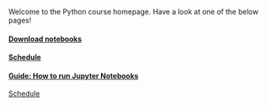Welcome to the Python course homepage. Have a look at one of the below pages!

#### [Download notebooks](https://mikkolad.github.io/CourseMaterials/downloads)
#### [Schedule](https://mikkolad.github.io/CourseMaterials/schedule)
#### [Guide: How to run Jupyter Notebooks](https://mikkolad.github.io/CourseMaterials/guide)

<a href="{{ site.schedule_url }}" class="btn">Schedule</a>